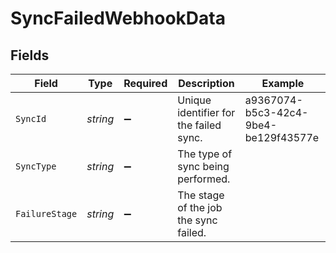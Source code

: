 # SyncFailedWebhookData


## Fields

| Field                                  | Type                                   | Required                               | Description                            | Example                                |
| -------------------------------------- | -------------------------------------- | -------------------------------------- | -------------------------------------- | -------------------------------------- |
| `SyncId`                               | *string*                               | :heavy_minus_sign:                     | Unique identifier for the failed sync. | a9367074-b5c3-42c4-9be4-be129f43577e   |
| `SyncType`                             | *string*                               | :heavy_minus_sign:                     | The type of sync being performed.      |                                        |
| `FailureStage`                         | *string*                               | :heavy_minus_sign:                     | The stage of the job the sync failed.  |                                        |